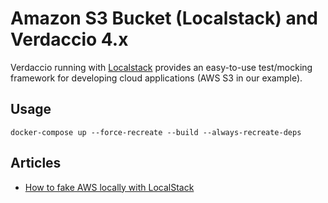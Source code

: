 # Amazon S3 Bucket (Localstack) and Verdaccio 4.x

Verdaccio running with [Localstack](https://github.com/localstack/localstack) provides an easy-to-use test/mocking framework for developing cloud applications (AWS S3 in our example).

## Usage

```
docker-compose up --force-recreate --build --always-recreate-deps
```


## Articles

* [How to fake AWS locally with LocalStack](https://dev.to/goodidea/how-to-fake-aws-locally-with-localstack-27me)